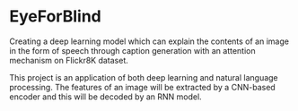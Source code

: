 # EyeForBlind
Creating a deep learning model which can explain the contents of an image in the form of speech through caption generation with an attention mechanism on Flickr8K dataset. 

This project is an application of both deep learning and natural language processing. The features of an image will be extracted by a CNN-based encoder and this will be decoded by an RNN model.
